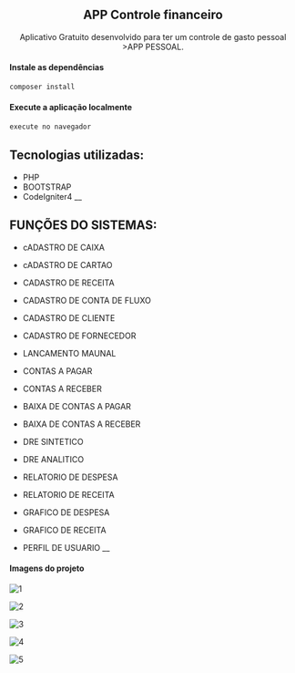 
  <h2 align="center">APP Controle financeiro</h2>


 <p align="center">
    Aplicativo Gratuito desenvolvido para ter um controle de gasto pessoal >APP PESSOAL</a>.<br>   
  </p>
   
  
  #### Instale as dependências

```sh
composer install
```

#### Execute a aplicação localmente

```sh
execute no navegador
```

## Tecnologias utilizadas:
- PHP
- BOOTSTRAP
- CodeIgniter4
\_\_

## FUNÇÕES DO SISTEMAS:
- cADASTRO DE CAIXA
- cADASTRO DE CARTAO
- CADASTRO DE RECEITA
- CADASTRO DE CONTA DE FLUXO
- CADASTRO DE CLIENTE
- CADASTRO DE FORNECEDOR

- LANCAMENTO MAUNAL
- CONTAS A PAGAR
- CONTAS A RECEBER
- BAIXA DE CONTAS A PAGAR
- BAIXA DE CONTAS A RECEBER

- DRE SINTETICO
- DRE ANALITICO

- RELATORIO DE DESPESA
- RELATORIO DE RECEITA

- GRAFICO DE DESPESA
- GRAFICO DE RECEITA

- PERFIL DE USUARIO
\_\_

#### Imagens do projeto

![1](https://github.com/fabiojr933/erp-financeiro/assets/41793614/bc7030e4-e350-4f02-97f2-47e28693e33b)

![2](https://github.com/fabiojr933/erp-financeiro/assets/41793614/163404b5-e170-4efa-a461-d18b2848ddba)

![3](https://github.com/fabiojr933/erp-financeiro/assets/41793614/774ff529-9a46-4137-9145-1dba8d4e9569)

![4](https://github.com/fabiojr933/erp-financeiro/assets/41793614/2ff796b5-b236-42df-9cde-1fbf3a74d770)

![5](https://github.com/fabiojr933/erp-financeiro/assets/41793614/596e860d-bb7a-447f-b3bc-5d5808cf54fd)




